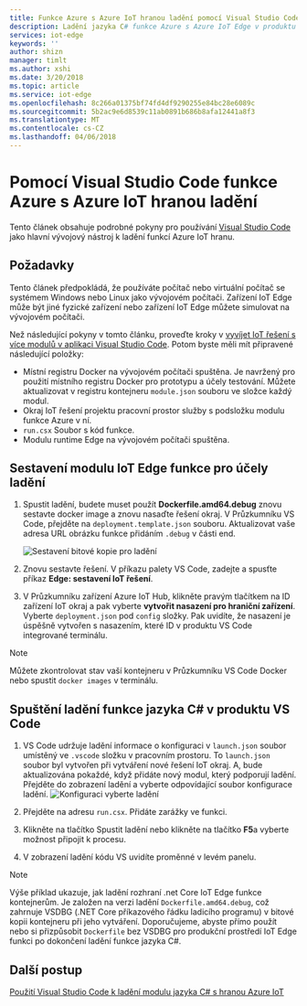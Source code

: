 ```yaml
---
title: Funkce Azure s Azure IoT hranou ladění pomocí Visual Studio Code | Microsoft Docs
description: Ladění jazyka C# funkce Azure s Azure IoT Edge v produktu VS Code
services: iot-edge
keywords: ''
author: shizn
manager: timlt
ms.author: xshi
ms.date: 3/20/2018
ms.topic: article
ms.service: iot-edge
ms.openlocfilehash: 8c266a01375bf74fd4df9290255e84bc28e6089c
ms.sourcegitcommit: 5b2ac9e6d8539c11ab0891b686b8afa12441a8f3
ms.translationtype: MT
ms.contentlocale: cs-CZ
ms.lasthandoff: 04/06/2018
---
```

# <a name="use-visual-studio-code-to-debug-azure-functions-with-azure-iot-edge"></a>Pomocí Visual Studio Code funkce Azure s Azure IoT hranou ladění

Tento článek obsahuje podrobné pokyny pro používání [Visual Studio Code](https://code.visualstudio.com/) jako hlavní vývojový nástroj k ladění funkcí Azure IoT hranu.

## <a name="prerequisites"></a>Požadavky
Tento článek předpokládá, že používáte počítač nebo virtuální počítač se systémem Windows nebo Linux jako vývojovém počítači. Zařízení IoT Edge může být jiné fyzické zařízení nebo zařízení IoT Edge můžete simulovat na vývojovém počítači.

Než následující pokyny v tomto článku, proveďte kroky v [vyvíjet IoT řešení s více modulů v aplikaci Visual Studio Code](tutorial-multiple-modules-in-vscode.md). Potom byste měli mít připravené následující položky:
- Místní registru Docker na vývojovém počítači spuštěna. Je navržený pro použití místního registru Docker pro prototypu a účely testování. Můžete aktualizovat v registru kontejneru `module.json` souboru ve složce každý modul.
- Okraj IoT řešení projektu pracovní prostor služby s podsložku modulu funkce Azure v ní.
- `run.csx` Soubor s kód funkce.
- Modulu runtime Edge na vývojovém počítači spuštěna.

## <a name="build-your-iot-edge-function-module-for-debugging-purpose"></a>Sestavení modulu IoT Edge funkce pro účely ladění
1. Spustit ladění, budete muset použít **Dockerfile.amd64.debug** znovu sestavte docker image a znovu nasaďte řešení okraj. V Průzkumníku VS Code, přejděte na `deployment.template.json` souboru. Aktualizovat vaše adresa URL obrázku funkce přidáním `.debug` v části end.

    ![Sestavení bitové kopie pro ladění](./media/how-to-debug-csharp-function/build-debug-image.png)

2. Znovu sestavte řešení. V příkazu palety VS Code, zadejte a spusťte příkaz **Edge: sestavení IoT řešení**.

3. V Průzkumníku zařízení Azure IoT Hub, klikněte pravým tlačítkem na ID zařízení IoT okraj a pak vyberte **vytvořit nasazení pro hraniční zařízení**. Vyberte `deployment.json` pod `config` složky. Pak uvidíte, že nasazení je úspěšně vytvořen s nasazením, které ID v produktu VS Code integrované terminálu.

> [!NOTE]
> Můžete zkontrolovat stav vaší kontejneru v Průzkumníku VS Code Docker nebo spustit `docker images` v terminálu.

## <a name="start-debugging-c-function-in-vs-code"></a>Spuštění ladění funkce jazyka C# v produktu VS Code
1. VS Code udržuje ladění informace o konfiguraci v `launch.json` soubor umístěný ve `.vscode` složku v pracovním prostoru. To `launch.json` soubor byl vytvořen při vytváření nové řešení IoT okraj. A, bude aktualizována pokaždé, když přidáte nový modul, který podporují ladění. Přejděte do zobrazení ladění a vyberte odpovídající soubor konfigurace ladění.
    ![Konfiguraci vyberte ladění](./media/how-to-debug-csharp-function/select-debug-configuration.jpg)

2. Přejděte na adresu `run.csx`. Přidáte zarážky ve funkci.

3. Klikněte na tlačítko Spustit ladění nebo klikněte na tlačítko **F5**a vyberte možnost připojit k procesu.

4. V zobrazení ladění kódu VS uvidíte proměnné v levém panelu. 


> [!NOTE]
> Výše příklad ukazuje, jak ladění rozhraní .net Core IoT Edge funkce kontejnerům. Je založen na verzi ladění `Dockerfile.amd64.debug`, což zahrnuje VSDBG (.NET Core příkazového řádku ladicího programu) v bitové kopii kontejneru při jeho vytváření. Doporučujeme, abyste přímo použít nebo si přizpůsobit `Dockerfile` bez VSDBG pro produkční prostředí IoT Edge funkci po dokončení ladění funkce jazyka C#.

## <a name="next-steps"></a>Další postup


[Použití Visual Studio Code k ladění modulu jazyka C# s hranou Azure IoT](how-to-vscode-debug-csharp-module.md)

